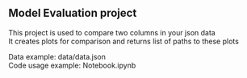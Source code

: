 ## Model Evaluation project

This project is used to compare two columns in your json data <br />
It creates plots for comparison and returns list of paths to these plots

Data example: data/data.json<br />
Code usage example: Notebook.ipynb